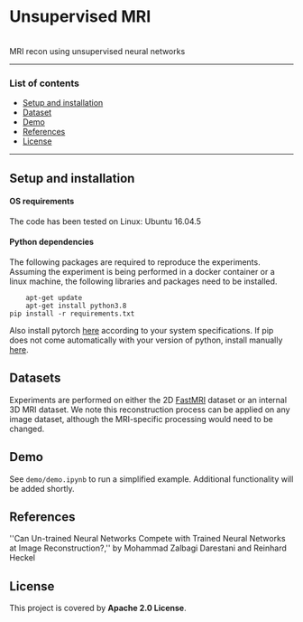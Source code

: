 # Unsupervised MRI

<br>
MRI recon using unsupervised neural networks

***
### List of contents
* [Setup and installation](#Setup-and-installation) <br>
* [Dataset](#Dataset) <br>
* [Demo](#Demo) <br>
* [References](#References) <br>
* [License](#License)
***

## Setup and installation

#### OS requirements
The code has been tested on Linux: Ubuntu 16.04.5

#### Python dependencies
The following packages are required to reproduce the experiments. Assuming the experiment is being performed in a docker container or a linux machine, the following libraries and packages need to be installed.

        apt-get update
        apt-get install python3.8
	pip install -r requirements.txt

Also install pytorch [here](https://pytorch.org/) according to your system specifications. If pip does not come automatically with your version of python, install manually [here](https://ehmatthes.github.io/pcc/chapter_12/installing_pip.html).

## Datasets
Experiments are performed on either the 2D [FastMRI](https://fastmri.org/dataset) dataset or an internal 3D MRI dataset. We note this reconstruction process can be applied on any image dataset, although the MRI-specific processing would need to be changed.

## Demo
See `demo/demo.ipynb` to run a simplified example. Additional functionality will be added shortly. 

## References
''Can Un-trained Neural Networks Compete with Trained Neural Networks at Image Reconstruction?,'' by Mohammad Zalbagi Darestani and Reinhard Heckel

## License
This project is covered by **Apache 2.0 License**.
